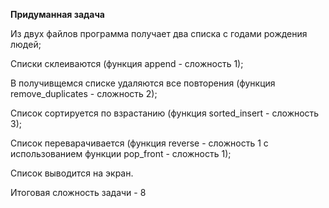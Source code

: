 **Придуманная задача**

Из двух файлов программа получает два списка с годами рождения людей;

Списки склеиваются (функция append - сложность 1);

В получивщемся списке удаляются все повторения (функция remove_duplicates - сложность 2);

Список сортируется по взрастанию (функция sorted_insert - сложность 3);

Список переварачивается (функция reverse - сложность 1 с использованием функции pop_front - сложность 1);

Список выводится на экран.

Итоговая сложность задачи - 8